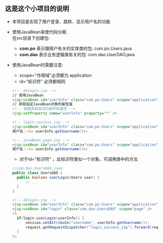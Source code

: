 ## 这是这个小项目的说明

* 本项目是实现了用户登录、跳转、显示用户名的功能
* 使用JavaBean来使代码分离:
  <br>在src目录下创建包:
  * **com.po** 表示跟用户有关的实体类的包: com.po.Users.java
  * **com.dao** 表示业务逻辑类有关的包: com.dao.UserDAO.java
* 使用JavaBean时需要注意:
  * scope="作用域"必须都为 application
  * id="标识符" 必须都相同
  ```jsp
  <!-- dologin.jsp -->
  // 使用JavaBean
  <jsp:useBean id="userInfo" class="com.po.Users" scope="application" />
  // 获取指定JavaBean对象的属性值
  <!-- 根据表单自动匹配所有属性 -->
  <jsp:setProperty name="userInfo" property="*" />
  ```
  ```jsp
  <!-- login_success.jsp -->
  <jsp:useBean id="userInfo" class="com.po.Users" scope="application" />
  用户名：<%= userInfo.getUsername()%>
  ```
  ```jsp
  <!-- javaBean_page.jsp -->
  <jsp:useBean id="userInfo" class="com.po.Users" scope="application" />
  用户名：<%= userInfo.getUsername()%>
  ```
  
  * 对于id="标识符" ，此标识符类似一个对象，可调用类中的方法
  ```java
  //com.dao.UsersDAO.java
  public class UsersDAO {
    public boolean userLogin(Users user) {
        // ...
    }
  }
  ```
  ```jsp
  <!-- dologin.jsp -->
  <jsp:useBean id="userInfo" class="com.po.Users" scope="application" />
  <jsp:useBean id="login" class="com.dao.UsersDAO" scope="page" />
  <%
    if(login.userLogin(userInfo)) {
        session.setAttribute("username", userInfo.getUsername());
        request.getRequestDispatcher("login_success.jsp").forward(request, response);
    }
  %>
  ```
